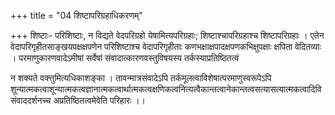 +++
title = "04 शिष्टापरिग्रहाधिकरणम्"

+++
शिष्टाः- परिशिष्टाः, न विद्यते वेदपरिग्रहो येषामित्यपरिग्रहाः; शिष्टाश्चापरिग्रहाश्च शिष्टापरिग्रहाः । एतेन वेदापरिगृहीतसाङ्खयपक्षक्षपणेन परिशिष्टाश्च वेदापरिगृहीताः कणभक्षाक्षपादक्षपणकभिक्षुपक्षाः क्षपिता वेदितव्याः । परमाणुकारणवादेऽमीषां सर्वेषां संवादात्कारणवस्तुविषयस्य तर्कस्याप्रतिष्ठितत्वं

न शक्यते वक्त्तुमित्यधिकाशङ्का । तावन्मात्रसंवादेऽपि तर्कमूलत्वाविशेषात्परमाणुस्वरूपेऽपि शून्यात्मकत्वाशून्यात्मकत्वज्ञानात्मकत्वार्थात्मकत्वक्षणिकत्वनित्यत्वैकान्तत्वानेकान्तत्वसत्यासत्यात्मकत्वादिविसंवाददर्शनच्च अप्रतिष्ठितत्वमेवेति परिहारः ।।